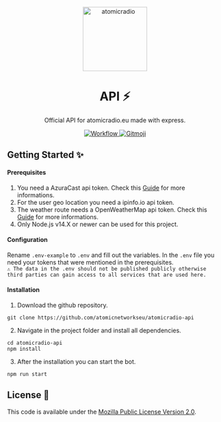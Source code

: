 <p align="center">
  <a href="https://atomicradio.eu">
    <img alt="atomicradio" src="https://cdn.atomicnetworks.eu/logo/coloured.png" width="150" />
  </a>
</p>
<h1 align="center">
  API ⚡
</h1>
<p align="center">
  Official API for atomicradio.eu made with express.
</p>
<p align="center">
  <a href="https://github.com/atomicnetworkseu/atomicradio-api/actions">
      <img src="https://github.com/atomicnetworkseu/atomicradio-api/workflows/Node.js%20CI/badge.svg" alt="Workflow">
  </a>
  <a href="https://gitmoji.carloscuesta.me">
      <img src="https://img.shields.io/badge/gitmoji-%20😜%20😍-FFDD67.svg?style=flat-square" alt="Gitmoji">
  </a>
</p>

## Getting Started ✨
#### Prerequisites
1. You need a AzuraCast api token. Check this <a href="https://www.azuracast.com/developers/api.html#api-authentication">Guide</a> for more informations.
2. For the user geo location you need a ipinfo.io api token.
3. The weather route needs a OpenWeatherMap api token. Check this <a href="https://openweathermap.org/appid">Guide</a> for more informations.
4. Only Node.js v14.X or newer can be used for this project.

#### Configuration
Rename `.env-example` to `.env` and fill out the variables. In the `.env` file you need your tokens that were mentioned in the prerequisites.<br>
`⚠️ The data in the .env should not be published publicly otherwise third parties can gain access to all services that are used here. `

#### Installation
1. Download the github repository.
```
git clone https://github.com/atomicnetworkseu/atomicradio-api
````
2. Navigate in the project folder and install all dependencies.
```
cd atomicradio-api
npm install
````
3. After the installation you can start the bot.
```
npm run start
````

## License 📑
This code is available under the <a href="https://github.com/atomicnetworkseu/atomicradio-api/blob/master/LICENSE">Mozilla Public License Version 2.0</a>.
